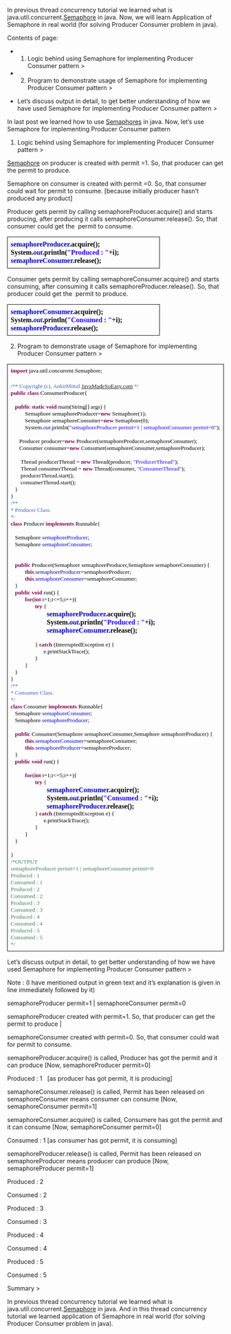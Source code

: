 In previous thread concurrency tutorial we learned what is java.util.concurrent.[Semaphore](http://www.javamadesoeasy.com/2015/03/semaphore-in-java.html) in java. Now, we will learn Application of Semaphore in real world (for solving Producer Consumer problem in java).

Contents of page:

-   1) Logic behind using Semaphore for implementing Producer Consumer pattern >
    
-   2) Program to demonstrate usage of Semaphore for implementing Producer Consumer pattern >
    
-   Let’s discuss output in detail, to get better understanding of how we have used Semaphore for implementing Producer Consumer pattern >
    

  

In last post we learned how to use [Semaphores](http://www.javamadesoeasy.com/2015/03/semaphore-in-java.html) in java. Now, let’s use Semaphore for implementing Producer Consumer pattern

  

1) Logic behind using Semaphore for implementing Producer Consumer pattern >

[Semaphore](http://www.javamadesoeasy.com/2015/03/semaphore-in-java.html) on producer is created with permit =1. So, that producer can get the permit to produce.

Semaphore on consumer is created with permit =0. So, that consumer could wait for permit to consume. \[because initially producer hasn’t produced any product\]

Producer gets permit by calling semaphoreProducer.acquire() and starts producing, after producing it calls semaphoreConsumer.release(). So, that consumer could get the  permit to consume.

<table style="border-collapse: collapse; border: none;"><colgroup><col width="354"></colgroup><tbody><tr style="height: 0px;"><td style="border-bottom: solid #000000 1px; border-left: solid #000000 1px; border-right: solid #000000 1px; border-top: solid #000000 1px; padding: 7px 7px 7px 7px; vertical-align: top;"><div dir="ltr" style="line-height: 1.2; margin-bottom: 0pt; margin-top: 0pt;"><span style="background-color: transparent; color: #0000c0; font-family: Consolas; font-size: 16px; font-style: normal; font-variant: normal; font-weight: 700; text-decoration: none; vertical-align: baseline; white-space: pre-wrap;">semaphoreProducer</span><span style="background-color: transparent; color: black; font-family: Consolas; font-size: 16px; font-style: normal; font-variant: normal; font-weight: 700; text-decoration: none; vertical-align: baseline; white-space: pre-wrap;">.acquire();</span></div><div dir="ltr" style="line-height: 1.2; margin-bottom: 0pt; margin-top: 0pt;"><span style="background-color: transparent; color: black; font-family: Consolas; font-size: 16px; font-style: normal; font-variant: normal; font-weight: 700; text-decoration: none; vertical-align: baseline; white-space: pre-wrap;">System.</span><span style="background-color: transparent; color: #0000c0; font-family: Consolas; font-size: 16px; font-style: italic; font-variant: normal; font-weight: 700; text-decoration: none; vertical-align: baseline; white-space: pre-wrap;">out</span><span style="background-color: transparent; color: black; font-family: Consolas; font-size: 16px; font-style: normal; font-variant: normal; font-weight: 700; text-decoration: none; vertical-align: baseline; white-space: pre-wrap;">.println(</span><span style="background-color: transparent; color: #2a00ff; font-family: Consolas; font-size: 16px; font-style: normal; font-variant: normal; font-weight: 700; text-decoration: none; vertical-align: baseline; white-space: pre-wrap;">"Produced : "</span><span style="background-color: transparent; color: black; font-family: Consolas; font-size: 16px; font-style: normal; font-variant: normal; font-weight: 700; text-decoration: none; vertical-align: baseline; white-space: pre-wrap;">+i);</span></div><div dir="ltr" style="line-height: 1.2; margin-bottom: 0pt; margin-top: 0pt;"><span style="background-color: transparent; color: #0000c0; font-family: Consolas; font-size: 16px; font-style: normal; font-variant: normal; font-weight: 700; text-decoration: none; vertical-align: baseline; white-space: pre-wrap;">semaphoreConsumer</span><span style="background-color: transparent; color: black; font-family: Consolas; font-size: 16px; font-style: normal; font-variant: normal; font-weight: 700; text-decoration: none; vertical-align: baseline; white-space: pre-wrap;">.release();</span></div></td></tr></tbody></table>

Consumer gets permit by calling semaphoreConsumer.acquire() and starts consuming, after consuming it calls semaphoreProducer.release(). So, that producer could get the  permit to produce.

<table style="border-collapse: collapse; border: none;"><colgroup><col width="354"></colgroup><tbody><tr style="height: 0px;"><td style="border-bottom: solid #000000 1px; border-left: solid #000000 1px; border-right: solid #000000 1px; border-top: solid #000000 1px; padding: 7px 7px 7px 7px; vertical-align: top;"><div dir="ltr" style="line-height: 1.2; margin-bottom: 0pt; margin-top: 0pt;"><span style="background-color: transparent; color: #0000c0; font-family: Consolas; font-size: 16px; font-style: normal; font-variant: normal; font-weight: 700; text-decoration: none; vertical-align: baseline; white-space: pre-wrap;">semaphoreConsumer</span><span style="background-color: transparent; color: black; font-family: Consolas; font-size: 16px; font-style: normal; font-variant: normal; font-weight: 700; text-decoration: none; vertical-align: baseline; white-space: pre-wrap;">.acquire();</span></div><div dir="ltr" style="line-height: 1.2; margin-bottom: 0pt; margin-top: 0pt;"><span style="background-color: transparent; color: black; font-family: Consolas; font-size: 16px; font-style: normal; font-variant: normal; font-weight: 700; text-decoration: none; vertical-align: baseline; white-space: pre-wrap;">System.</span><span style="background-color: transparent; color: #0000c0; font-family: Consolas; font-size: 16px; font-style: italic; font-variant: normal; font-weight: 700; text-decoration: none; vertical-align: baseline; white-space: pre-wrap;">out</span><span style="background-color: transparent; color: black; font-family: Consolas; font-size: 16px; font-style: normal; font-variant: normal; font-weight: 700; text-decoration: none; vertical-align: baseline; white-space: pre-wrap;">.println(</span><span style="background-color: transparent; color: #2a00ff; font-family: Consolas; font-size: 16px; font-style: normal; font-variant: normal; font-weight: 700; text-decoration: none; vertical-align: baseline; white-space: pre-wrap;">"Consumed : "</span><span style="background-color: transparent; color: black; font-family: Consolas; font-size: 16px; font-style: normal; font-variant: normal; font-weight: 700; text-decoration: none; vertical-align: baseline; white-space: pre-wrap;">+i);</span></div><div dir="ltr" style="line-height: 1.2; margin-bottom: 0pt; margin-top: 0pt;"><span style="background-color: transparent; color: #0000c0; font-family: Consolas; font-size: 16px; font-style: normal; font-variant: normal; font-weight: 700; text-decoration: none; vertical-align: baseline; white-space: pre-wrap;">semaphoreProducer</span><span style="background-color: transparent; color: black; font-family: Consolas; font-size: 16px; font-style: normal; font-variant: normal; font-weight: 700; text-decoration: none; vertical-align: baseline; white-space: pre-wrap;">.release();</span></div></td></tr></tbody></table>

  

2) Program to demonstrate usage of Semaphore for implementing Producer Consumer pattern >

<table style="border-collapse: collapse; border: none;"><colgroup><col width="708"></colgroup><tbody><tr style="height: 0px;"><td style="border-bottom: solid #000000 1px; border-left: solid #000000 1px; border-right: solid #000000 1px; border-top: solid #000000 1px; padding: 7px 7px 7px 7px; vertical-align: top;"><div dir="ltr" style="line-height: 1.2; margin-bottom: 0pt; margin-top: 0pt;"><span style="background-color: transparent; color: #7f0055; font-family: Consolas; font-size: 13.333333333333332px; font-style: normal; font-variant: normal; font-weight: 700; text-decoration: none; vertical-align: baseline; white-space: pre-wrap;">import</span><span style="background-color: transparent; color: black; font-family: Consolas; font-size: 13.333333333333332px; font-style: normal; font-variant: normal; font-weight: 400; text-decoration: none; vertical-align: baseline; white-space: pre-wrap;"> java.util.concurrent.Semaphore;</span></div><br><div dir="ltr" style="line-height: 1.2; margin-bottom: 0pt; margin-top: 0pt;"><span style="background-color: transparent; color: #3f5fbf; font-family: Consolas; font-size: 13.333333333333332px; font-style: normal; font-variant: normal; font-weight: 400; text-decoration: none; vertical-align: baseline; white-space: pre-wrap;">/** Copyright (c), AnkitMittal <a class="vglnk" href="http://JavaMadeSoEasy.com" rel="nofollow"><span>JavaMadeSoEasy</span><span>.</span><span>com</span></a> */</span><span style="background-color: transparent; color: black; font-family: Consolas; font-size: 13.333333333333332px; font-style: normal; font-variant: normal; font-weight: 400; text-decoration: none; vertical-align: baseline; white-space: pre-wrap;"></span></div><div dir="ltr" style="line-height: 1.2; margin-bottom: 0pt; margin-top: 0pt;"><span style="background-color: transparent; color: #7f0055; font-family: Consolas; font-size: 13.333333333333332px; font-style: normal; font-variant: normal; font-weight: 700; text-decoration: none; vertical-align: baseline; white-space: pre-wrap;">public</span><span style="background-color: transparent; color: black; font-family: Consolas; font-size: 13.333333333333332px; font-style: normal; font-variant: normal; font-weight: 400; text-decoration: none; vertical-align: baseline; white-space: pre-wrap;"> </span><span style="background-color: transparent; color: #7f0055; font-family: Consolas; font-size: 13.333333333333332px; font-style: normal; font-variant: normal; font-weight: 700; text-decoration: none; vertical-align: baseline; white-space: pre-wrap;">class</span><span style="background-color: transparent; color: black; font-family: Consolas; font-size: 13.333333333333332px; font-style: normal; font-variant: normal; font-weight: 400; text-decoration: none; vertical-align: baseline; white-space: pre-wrap;"> ConsumerProducer{</span></div><div dir="ltr" style="line-height: 1.2; margin-bottom: 0pt; margin-top: 0pt;"><span style="background-color: transparent; color: black; font-family: Consolas; font-size: 13.333333333333332px; font-style: normal; font-variant: normal; font-weight: 400; text-decoration: none; vertical-align: baseline; white-space: pre-wrap;">&nbsp;&nbsp;</span><span style="background-color: transparent; color: black; font-family: Consolas; font-size: 13.333333333333332px; font-style: normal; font-variant: normal; font-weight: 400; text-decoration: none; vertical-align: baseline; white-space: pre-wrap;"><span class="Apple-tab-span" style="white-space: pre;"></span></span></div><div dir="ltr" style="line-height: 1.2; margin-bottom: 0pt; margin-top: 0pt;"><span style="background-color: transparent; color: black; font-family: Consolas; font-size: 13.333333333333332px; font-style: normal; font-variant: normal; font-weight: 400; text-decoration: none; vertical-align: baseline; white-space: pre-wrap;">&nbsp;&nbsp;</span><span style="background-color: transparent; color: black; font-family: Consolas; font-size: 13.333333333333332px; font-style: normal; font-variant: normal; font-weight: 400; text-decoration: none; vertical-align: baseline; white-space: pre-wrap;"><span class="Apple-tab-span" style="white-space: pre;"> </span></span><span style="background-color: transparent; color: #7f0055; font-family: Consolas; font-size: 13.333333333333332px; font-style: normal; font-variant: normal; font-weight: 700; text-decoration: none; vertical-align: baseline; white-space: pre-wrap;">public</span><span style="background-color: transparent; color: black; font-family: Consolas; font-size: 13.333333333333332px; font-style: normal; font-variant: normal; font-weight: 400; text-decoration: none; vertical-align: baseline; white-space: pre-wrap;"> </span><span style="background-color: transparent; color: #7f0055; font-family: Consolas; font-size: 13.333333333333332px; font-style: normal; font-variant: normal; font-weight: 700; text-decoration: none; vertical-align: baseline; white-space: pre-wrap;">static</span><span style="background-color: transparent; color: black; font-family: Consolas; font-size: 13.333333333333332px; font-style: normal; font-variant: normal; font-weight: 400; text-decoration: none; vertical-align: baseline; white-space: pre-wrap;"> </span><span style="background-color: transparent; color: #7f0055; font-family: Consolas; font-size: 13.333333333333332px; font-style: normal; font-variant: normal; font-weight: 700; text-decoration: none; vertical-align: baseline; white-space: pre-wrap;">void</span><span style="background-color: transparent; color: black; font-family: Consolas; font-size: 13.333333333333332px; font-style: normal; font-variant: normal; font-weight: 400; text-decoration: none; vertical-align: baseline; white-space: pre-wrap;"> main(String[] args) {</span></div><div dir="ltr" style="line-height: 1.2; margin-bottom: 0pt; margin-top: 0pt;"><span style="background-color: transparent; color: black; font-family: Consolas; font-size: 13.333333333333332px; font-style: normal; font-variant: normal; font-weight: 400; text-decoration: none; vertical-align: baseline; white-space: pre-wrap;"></span></div><div dir="ltr" style="line-height: 1.2; margin-bottom: 0pt; margin-top: 0pt;"><span style="background-color: transparent; color: black; font-family: Consolas; font-size: 13.333333333333332px; font-style: normal; font-variant: normal; font-weight: 400; text-decoration: none; vertical-align: baseline; white-space: pre-wrap;">&nbsp;&nbsp;&nbsp;&nbsp;&nbsp;&nbsp;&nbsp;&nbsp;&nbsp;</span><span style="background-color: transparent; color: black; font-family: Consolas; font-size: 13.333333333333332px; font-style: normal; font-variant: normal; font-weight: 400; text-decoration: none; vertical-align: baseline; white-space: pre-wrap;"><span class="Apple-tab-span" style="white-space: pre;"> </span></span><span style="background-color: transparent; color: black; font-family: Consolas; font-size: 13.333333333333332px; font-style: normal; font-variant: normal; font-weight: 400; text-decoration: none; vertical-align: baseline; white-space: pre-wrap;">Semaphore semaphoreProducer=</span><span style="background-color: transparent; color: #7f0055; font-family: Consolas; font-size: 13.333333333333332px; font-style: normal; font-variant: normal; font-weight: 700; text-decoration: none; vertical-align: baseline; white-space: pre-wrap;">new</span><span style="background-color: transparent; color: black; font-family: Consolas; font-size: 13.333333333333332px; font-style: normal; font-variant: normal; font-weight: 400; text-decoration: none; vertical-align: baseline; white-space: pre-wrap;"> Semaphore(1);</span></div><div dir="ltr" style="line-height: 1.2; margin-bottom: 0pt; margin-top: 0pt;"><span style="background-color: transparent; color: black; font-family: Consolas; font-size: 13.333333333333332px; font-style: normal; font-variant: normal; font-weight: 400; text-decoration: none; vertical-align: baseline; white-space: pre-wrap;">&nbsp;&nbsp;&nbsp;&nbsp;&nbsp;&nbsp;&nbsp;&nbsp;&nbsp;</span><span style="background-color: transparent; color: black; font-family: Consolas; font-size: 13.333333333333332px; font-style: normal; font-variant: normal; font-weight: 400; text-decoration: none; vertical-align: baseline; white-space: pre-wrap;"><span class="Apple-tab-span" style="white-space: pre;"> </span></span><span style="background-color: transparent; color: black; font-family: Consolas; font-size: 13.333333333333332px; font-style: normal; font-variant: normal; font-weight: 400; text-decoration: none; vertical-align: baseline; white-space: pre-wrap;">Semaphore semaphoreConsumer=</span><span style="background-color: transparent; color: #7f0055; font-family: Consolas; font-size: 13.333333333333332px; font-style: normal; font-variant: normal; font-weight: 700; text-decoration: none; vertical-align: baseline; white-space: pre-wrap;">new</span><span style="background-color: transparent; color: black; font-family: Consolas; font-size: 13.333333333333332px; font-style: normal; font-variant: normal; font-weight: 400; text-decoration: none; vertical-align: baseline; white-space: pre-wrap;"> Semaphore(0);</span></div><div dir="ltr" style="line-height: 1.2; margin-bottom: 0pt; margin-top: 0pt;"><span style="background-color: transparent; color: black; font-family: Consolas; font-size: 13.333333333333332px; font-style: normal; font-variant: normal; font-weight: 400; text-decoration: none; vertical-align: baseline; white-space: pre-wrap;">&nbsp;&nbsp;&nbsp;&nbsp;&nbsp;&nbsp;&nbsp;&nbsp;&nbsp;</span><span style="background-color: transparent; color: black; font-family: Consolas; font-size: 13.333333333333332px; font-style: normal; font-variant: normal; font-weight: 400; text-decoration: none; vertical-align: baseline; white-space: pre-wrap;"><span class="Apple-tab-span" style="white-space: pre;"> </span></span><span style="background-color: transparent; color: black; font-family: Consolas; font-size: 13.333333333333332px; font-style: normal; font-variant: normal; font-weight: 400; text-decoration: none; vertical-align: baseline; white-space: pre-wrap;">System.</span><span style="background-color: transparent; color: #0000c0; font-family: Consolas; font-size: 13.333333333333332px; font-style: italic; font-variant: normal; font-weight: 400; text-decoration: none; vertical-align: baseline; white-space: pre-wrap;">out</span><span style="background-color: transparent; color: black; font-family: Consolas; font-size: 13.333333333333332px; font-style: normal; font-variant: normal; font-weight: 400; text-decoration: none; vertical-align: baseline; white-space: pre-wrap;">.println(</span><span style="background-color: transparent; color: #2a00ff; font-family: Consolas; font-size: 13.333333333333332px; font-style: normal; font-variant: normal; font-weight: 400; text-decoration: none; vertical-align: baseline; white-space: pre-wrap;">"semaphoreProducer permit=1 | semaphoreConsumer permit=0"</span><span style="background-color: transparent; color: black; font-family: Consolas; font-size: 13.333333333333332px; font-style: normal; font-variant: normal; font-weight: 400; text-decoration: none; vertical-align: baseline; white-space: pre-wrap;">);</span></div><div dir="ltr" style="line-height: 1.2; margin-bottom: 0pt; margin-top: 0pt;"><span style="background-color: transparent; color: black; font-family: Consolas; font-size: 13.333333333333332px; font-style: normal; font-variant: normal; font-weight: 400; text-decoration: none; vertical-align: baseline; white-space: pre-wrap;">&nbsp;&nbsp;&nbsp;&nbsp;&nbsp;&nbsp;&nbsp;&nbsp;&nbsp;</span><span style="background-color: transparent; color: black; font-family: Consolas; font-size: 13.333333333333332px; font-style: normal; font-variant: normal; font-weight: 400; text-decoration: none; vertical-align: baseline; white-space: pre-wrap;"><span class="Apple-tab-span" style="white-space: pre;"></span></span></div><div dir="ltr" style="line-height: 1.2; margin-bottom: 0pt; margin-top: 0pt;"><span style="background-color: transparent; color: black; font-family: Consolas; font-size: 13.333333333333332px; font-style: normal; font-variant: normal; font-weight: 400; text-decoration: none; vertical-align: baseline; white-space: pre-wrap;">&nbsp;&nbsp;&nbsp;&nbsp;&nbsp;&nbsp;Producer producer=</span><span style="background-color: transparent; color: #7f0055; font-family: Consolas; font-size: 13.333333333333332px; font-style: normal; font-variant: normal; font-weight: 700; text-decoration: none; vertical-align: baseline; white-space: pre-wrap;">new</span><span style="background-color: transparent; color: black; font-family: Consolas; font-size: 13.333333333333332px; font-style: normal; font-variant: normal; font-weight: 400; text-decoration: none; vertical-align: baseline; white-space: pre-wrap;"> Producer(semaphoreProducer,semaphoreConsumer);</span></div><div dir="ltr" style="line-height: 1.2; margin-bottom: 0pt; margin-top: 0pt;"><span style="background-color: transparent; color: black; font-family: Consolas; font-size: 13.333333333333332px; font-style: normal; font-variant: normal; font-weight: 400; text-decoration: none; vertical-align: baseline; white-space: pre-wrap;">&nbsp;&nbsp;&nbsp;&nbsp;&nbsp;&nbsp;Consumer consumer=</span><span style="background-color: transparent; color: #7f0055; font-family: Consolas; font-size: 13.333333333333332px; font-style: normal; font-variant: normal; font-weight: 700; text-decoration: none; vertical-align: baseline; white-space: pre-wrap;">new</span><span style="background-color: transparent; color: black; font-family: Consolas; font-size: 13.333333333333332px; font-style: normal; font-variant: normal; font-weight: 400; text-decoration: none; vertical-align: baseline; white-space: pre-wrap;"> Consumer(semaphoreConsumer,semaphoreProducer);</span></div><div dir="ltr" style="line-height: 1.2; margin-bottom: 0pt; margin-top: 0pt;"><span style="background-color: transparent; color: black; font-family: Consolas; font-size: 13.333333333333332px; font-style: normal; font-variant: normal; font-weight: 400; text-decoration: none; vertical-align: baseline; white-space: pre-wrap;">&nbsp;&nbsp;&nbsp;&nbsp;&nbsp;</span></div><div dir="ltr" style="line-height: 1.2; margin-bottom: 0pt; margin-top: 0pt;"><span style="background-color: transparent; color: black; font-family: Consolas; font-size: 13.333333333333332px; font-style: normal; font-variant: normal; font-weight: 400; text-decoration: none; vertical-align: baseline; white-space: pre-wrap;">&nbsp;&nbsp;&nbsp;&nbsp;&nbsp;&nbsp;&nbsp;Thread producerThread = </span><span style="background-color: transparent; color: #7f0055; font-family: Consolas; font-size: 13.333333333333332px; font-style: normal; font-variant: normal; font-weight: 700; text-decoration: none; vertical-align: baseline; white-space: pre-wrap;">new</span><span style="background-color: transparent; color: black; font-family: Consolas; font-size: 13.333333333333332px; font-style: normal; font-variant: normal; font-weight: 400; text-decoration: none; vertical-align: baseline; white-space: pre-wrap;"> Thread(producer, </span><span style="background-color: transparent; color: #2a00ff; font-family: Consolas; font-size: 13.333333333333332px; font-style: normal; font-variant: normal; font-weight: 400; text-decoration: none; vertical-align: baseline; white-space: pre-wrap;">"ProducerThread"</span><span style="background-color: transparent; color: black; font-family: Consolas; font-size: 13.333333333333332px; font-style: normal; font-variant: normal; font-weight: 400; text-decoration: none; vertical-align: baseline; white-space: pre-wrap;">);</span></div><div dir="ltr" style="line-height: 1.2; margin-bottom: 0pt; margin-top: 0pt;"><span style="background-color: transparent; color: black; font-family: Consolas; font-size: 13.333333333333332px; font-style: normal; font-variant: normal; font-weight: 400; text-decoration: none; vertical-align: baseline; white-space: pre-wrap;">&nbsp;&nbsp;&nbsp;&nbsp;&nbsp;&nbsp;&nbsp;Thread consumerThread = </span><span style="background-color: transparent; color: #7f0055; font-family: Consolas; font-size: 13.333333333333332px; font-style: normal; font-variant: normal; font-weight: 700; text-decoration: none; vertical-align: baseline; white-space: pre-wrap;">new</span><span style="background-color: transparent; color: black; font-family: Consolas; font-size: 13.333333333333332px; font-style: normal; font-variant: normal; font-weight: 400; text-decoration: none; vertical-align: baseline; white-space: pre-wrap;"> Thread(consumer, </span><span style="background-color: transparent; color: #2a00ff; font-family: Consolas; font-size: 13.333333333333332px; font-style: normal; font-variant: normal; font-weight: 400; text-decoration: none; vertical-align: baseline; white-space: pre-wrap;">"ConsumerThread"</span><span style="background-color: transparent; color: black; font-family: Consolas; font-size: 13.333333333333332px; font-style: normal; font-variant: normal; font-weight: 400; text-decoration: none; vertical-align: baseline; white-space: pre-wrap;">);</span></div><div dir="ltr" style="line-height: 1.2; margin-bottom: 0pt; margin-top: 0pt;"><span style="background-color: transparent; color: black; font-family: Consolas; font-size: 13.333333333333332px; font-style: normal; font-variant: normal; font-weight: 400; text-decoration: none; vertical-align: baseline; white-space: pre-wrap;"></span></div><div dir="ltr" style="line-height: 1.2; margin-bottom: 0pt; margin-top: 0pt;"><span style="background-color: transparent; color: black; font-family: Consolas; font-size: 13.333333333333332px; font-style: normal; font-variant: normal; font-weight: 400; text-decoration: none; vertical-align: baseline; white-space: pre-wrap;">&nbsp;&nbsp;&nbsp;&nbsp;&nbsp;&nbsp;&nbsp;producerThread.start();</span></div><div dir="ltr" style="line-height: 1.2; margin-bottom: 0pt; margin-top: 0pt;"><span style="background-color: transparent; color: black; font-family: Consolas; font-size: 13.333333333333332px; font-style: normal; font-variant: normal; font-weight: 400; text-decoration: none; vertical-align: baseline; white-space: pre-wrap;">&nbsp;&nbsp;&nbsp;&nbsp;&nbsp;&nbsp;&nbsp;consumerThread.start();</span></div><div dir="ltr" style="line-height: 1.2; margin-bottom: 0pt; margin-top: 0pt;"><span style="background-color: transparent; color: black; font-family: Consolas; font-size: 13.333333333333332px; font-style: normal; font-variant: normal; font-weight: 400; text-decoration: none; vertical-align: baseline; white-space: pre-wrap;"></span></div><div dir="ltr" style="line-height: 1.2; margin-bottom: 0pt; margin-top: 0pt;"><span style="background-color: transparent; color: black; font-family: Consolas; font-size: 13.333333333333332px; font-style: normal; font-variant: normal; font-weight: 400; text-decoration: none; vertical-align: baseline; white-space: pre-wrap;">&nbsp;&nbsp;</span><span style="background-color: transparent; color: black; font-family: Consolas; font-size: 13.333333333333332px; font-style: normal; font-variant: normal; font-weight: 400; text-decoration: none; vertical-align: baseline; white-space: pre-wrap;"><span class="Apple-tab-span" style="white-space: pre;"> </span></span><span style="background-color: transparent; color: black; font-family: Consolas; font-size: 13.333333333333332px; font-style: normal; font-variant: normal; font-weight: 400; text-decoration: none; vertical-align: baseline; white-space: pre-wrap;">}</span></div><div dir="ltr" style="line-height: 1.2; margin-bottom: 0pt; margin-top: 0pt;"><span style="background-color: transparent; color: black; font-family: Consolas; font-size: 13.333333333333332px; font-style: normal; font-variant: normal; font-weight: 400; text-decoration: none; vertical-align: baseline; white-space: pre-wrap;">}</span></div><div dir="ltr" style="line-height: 1.2; margin-bottom: 0pt; margin-top: 0pt;"><span style="background-color: transparent; color: black; font-family: Consolas; font-size: 13.333333333333332px; font-style: normal; font-variant: normal; font-weight: 400; text-decoration: none; vertical-align: baseline; white-space: pre-wrap;"></span></div><div dir="ltr" style="line-height: 1.2; margin-bottom: 0pt; margin-top: 0pt;"><span style="background-color: transparent; color: black; font-family: Consolas; font-size: 13.333333333333332px; font-style: normal; font-variant: normal; font-weight: 400; text-decoration: none; vertical-align: baseline; white-space: pre-wrap;"></span></div><div dir="ltr" style="line-height: 1.2; margin-bottom: 0pt; margin-top: 0pt;"><span style="background-color: transparent; color: black; font-family: Consolas; font-size: 13.333333333333332px; font-style: normal; font-variant: normal; font-weight: 400; text-decoration: none; vertical-align: baseline; white-space: pre-wrap;"></span></div><div dir="ltr" style="line-height: 1.2; margin-bottom: 0pt; margin-top: 0pt;"><span style="background-color: transparent; color: black; font-family: Consolas; font-size: 13.333333333333332px; font-style: normal; font-variant: normal; font-weight: 400; text-decoration: none; vertical-align: baseline; white-space: pre-wrap;"></span></div><div dir="ltr" style="line-height: 1.2; margin-bottom: 0pt; margin-top: 0pt;"><span style="background-color: transparent; color: #3f5fbf; font-family: Consolas; font-size: 13.333333333333332px; font-style: normal; font-variant: normal; font-weight: 400; text-decoration: none; vertical-align: baseline; white-space: pre-wrap;">/**</span></div><div dir="ltr" style="line-height: 1.2; margin-bottom: 0pt; margin-top: 0pt;"><span style="background-color: transparent; color: #3f5fbf; font-family: Consolas; font-size: 13.333333333333332px; font-style: normal; font-variant: normal; font-weight: 400; text-decoration: none; vertical-align: baseline; white-space: pre-wrap;">* Producer Class.</span></div><div dir="ltr" style="line-height: 1.2; margin-bottom: 0pt; margin-top: 0pt;"><span style="background-color: transparent; color: #3f5fbf; font-family: Consolas; font-size: 13.333333333333332px; font-style: normal; font-variant: normal; font-weight: 400; text-decoration: none; vertical-align: baseline; white-space: pre-wrap;">*/</span></div><div dir="ltr" style="line-height: 1.2; margin-bottom: 0pt; margin-top: 0pt;"><span style="background-color: transparent; color: #7f0055; font-family: Consolas; font-size: 13.333333333333332px; font-style: normal; font-variant: normal; font-weight: 700; text-decoration: none; vertical-align: baseline; white-space: pre-wrap;">class</span><span style="background-color: transparent; color: black; font-family: Consolas; font-size: 13.333333333333332px; font-style: normal; font-variant: normal; font-weight: 400; text-decoration: none; vertical-align: baseline; white-space: pre-wrap;"> Producer </span><span style="background-color: transparent; color: #7f0055; font-family: Consolas; font-size: 13.333333333333332px; font-style: normal; font-variant: normal; font-weight: 700; text-decoration: none; vertical-align: baseline; white-space: pre-wrap;">implements</span><span style="background-color: transparent; color: black; font-family: Consolas; font-size: 13.333333333333332px; font-style: normal; font-variant: normal; font-weight: 400; text-decoration: none; vertical-align: baseline; white-space: pre-wrap;"> Runnable{</span></div><div dir="ltr" style="line-height: 1.2; margin-bottom: 0pt; margin-top: 0pt;"><span style="background-color: transparent; color: black; font-family: Consolas; font-size: 13.333333333333332px; font-style: normal; font-variant: normal; font-weight: 400; text-decoration: none; vertical-align: baseline; white-space: pre-wrap;">&nbsp;&nbsp;</span><span style="background-color: transparent; color: black; font-family: Consolas; font-size: 13.333333333333332px; font-style: normal; font-variant: normal; font-weight: 400; text-decoration: none; vertical-align: baseline; white-space: pre-wrap;"><span class="Apple-tab-span" style="white-space: pre;"></span></span></div><div dir="ltr" style="line-height: 1.2; margin-bottom: 0pt; margin-top: 0pt;"><span style="background-color: transparent; color: black; font-family: Consolas; font-size: 13.333333333333332px; font-style: normal; font-variant: normal; font-weight: 400; text-decoration: none; vertical-align: baseline; white-space: pre-wrap;">&nbsp;&nbsp;</span><span style="background-color: transparent; color: black; font-family: Consolas; font-size: 13.333333333333332px; font-style: normal; font-variant: normal; font-weight: 400; text-decoration: none; vertical-align: baseline; white-space: pre-wrap;"><span class="Apple-tab-span" style="white-space: pre;"> </span></span><span style="background-color: transparent; color: black; font-family: Consolas; font-size: 13.333333333333332px; font-style: normal; font-variant: normal; font-weight: 400; text-decoration: none; vertical-align: baseline; white-space: pre-wrap;">Semaphore </span><span style="background-color: transparent; color: #0000c0; font-family: Consolas; font-size: 13.333333333333332px; font-style: normal; font-variant: normal; font-weight: 400; text-decoration: none; vertical-align: baseline; white-space: pre-wrap;">semaphoreProducer</span><span style="background-color: transparent; color: black; font-family: Consolas; font-size: 13.333333333333332px; font-style: normal; font-variant: normal; font-weight: 400; text-decoration: none; vertical-align: baseline; white-space: pre-wrap;">;</span></div><div dir="ltr" style="line-height: 1.2; margin-bottom: 0pt; margin-top: 0pt;"><span style="background-color: transparent; color: black; font-family: Consolas; font-size: 13.333333333333332px; font-style: normal; font-variant: normal; font-weight: 400; text-decoration: none; vertical-align: baseline; white-space: pre-wrap;">&nbsp;&nbsp;</span><span style="background-color: transparent; color: black; font-family: Consolas; font-size: 13.333333333333332px; font-style: normal; font-variant: normal; font-weight: 400; text-decoration: none; vertical-align: baseline; white-space: pre-wrap;"><span class="Apple-tab-span" style="white-space: pre;"> </span></span><span style="background-color: transparent; color: black; font-family: Consolas; font-size: 13.333333333333332px; font-style: normal; font-variant: normal; font-weight: 400; text-decoration: none; vertical-align: baseline; white-space: pre-wrap;">Semaphore </span><span style="background-color: transparent; color: #0000c0; font-family: Consolas; font-size: 13.333333333333332px; font-style: normal; font-variant: normal; font-weight: 400; text-decoration: none; vertical-align: baseline; white-space: pre-wrap;">semaphoreConsumer</span><span style="background-color: transparent; color: black; font-family: Consolas; font-size: 13.333333333333332px; font-style: normal; font-variant: normal; font-weight: 400; text-decoration: none; vertical-align: baseline; white-space: pre-wrap;">;</span></div><div dir="ltr" style="line-height: 1.2; margin-bottom: 0pt; margin-top: 0pt;"><span style="background-color: transparent; color: black; font-family: Consolas; font-size: 13.333333333333332px; font-style: normal; font-variant: normal; font-weight: 400; text-decoration: none; vertical-align: baseline; white-space: pre-wrap;">&nbsp;&nbsp;</span><span style="background-color: transparent; color: black; font-family: Consolas; font-size: 13.333333333333332px; font-style: normal; font-variant: normal; font-weight: 400; text-decoration: none; vertical-align: baseline; white-space: pre-wrap;"><span class="Apple-tab-span" style="white-space: pre;"></span></span></div><div dir="ltr" style="line-height: 1.2; margin-bottom: 0pt; margin-top: 0pt;"><span style="background-color: transparent; color: black; font-family: Consolas; font-size: 13.333333333333332px; font-style: normal; font-variant: normal; font-weight: 400; text-decoration: none; vertical-align: baseline; white-space: pre-wrap;">&nbsp;&nbsp;</span><span style="background-color: transparent; color: black; font-family: Consolas; font-size: 13.333333333333332px; font-style: normal; font-variant: normal; font-weight: 400; text-decoration: none; vertical-align: baseline; white-space: pre-wrap;"><span class="Apple-tab-span" style="white-space: pre;"></span></span></div><div dir="ltr" style="line-height: 1.2; margin-bottom: 0pt; margin-top: 0pt;"><span style="background-color: transparent; color: black; font-family: Consolas; font-size: 13.333333333333332px; font-style: normal; font-variant: normal; font-weight: 400; text-decoration: none; vertical-align: baseline; white-space: pre-wrap;">&nbsp;&nbsp;</span><span style="background-color: transparent; color: black; font-family: Consolas; font-size: 13.333333333333332px; font-style: normal; font-variant: normal; font-weight: 400; text-decoration: none; vertical-align: baseline; white-space: pre-wrap;"><span class="Apple-tab-span" style="white-space: pre;"> </span></span><span style="background-color: transparent; color: #7f0055; font-family: Consolas; font-size: 13.333333333333332px; font-style: normal; font-variant: normal; font-weight: 700; text-decoration: none; vertical-align: baseline; white-space: pre-wrap;">public</span><span style="background-color: transparent; color: black; font-family: Consolas; font-size: 13.333333333333332px; font-style: normal; font-variant: normal; font-weight: 400; text-decoration: none; vertical-align: baseline; white-space: pre-wrap;"> Producer(Semaphore semaphoreProducer,Semaphore semaphoreConsumer) {</span></div><div dir="ltr" style="line-height: 1.2; margin-bottom: 0pt; margin-top: 0pt;"><span style="background-color: transparent; color: black; font-family: Consolas; font-size: 13.333333333333332px; font-style: normal; font-variant: normal; font-weight: 400; text-decoration: none; vertical-align: baseline; white-space: pre-wrap;">&nbsp;&nbsp;&nbsp;&nbsp;&nbsp;&nbsp;&nbsp;&nbsp;&nbsp;</span><span style="background-color: transparent; color: black; font-family: Consolas; font-size: 13.333333333333332px; font-style: normal; font-variant: normal; font-weight: 400; text-decoration: none; vertical-align: baseline; white-space: pre-wrap;"><span class="Apple-tab-span" style="white-space: pre;"> </span></span><span style="background-color: transparent; color: #7f0055; font-family: Consolas; font-size: 13.333333333333332px; font-style: normal; font-variant: normal; font-weight: 700; text-decoration: none; vertical-align: baseline; white-space: pre-wrap;">this</span><span style="background-color: transparent; color: black; font-family: Consolas; font-size: 13.333333333333332px; font-style: normal; font-variant: normal; font-weight: 400; text-decoration: none; vertical-align: baseline; white-space: pre-wrap;">.</span><span style="background-color: transparent; color: #0000c0; font-family: Consolas; font-size: 13.333333333333332px; font-style: normal; font-variant: normal; font-weight: 400; text-decoration: none; vertical-align: baseline; white-space: pre-wrap;">semaphoreProducer</span><span style="background-color: transparent; color: black; font-family: Consolas; font-size: 13.333333333333332px; font-style: normal; font-variant: normal; font-weight: 400; text-decoration: none; vertical-align: baseline; white-space: pre-wrap;">=semaphoreProducer;</span></div><div dir="ltr" style="line-height: 1.2; margin-bottom: 0pt; margin-top: 0pt;"><span style="background-color: transparent; color: black; font-family: Consolas; font-size: 13.333333333333332px; font-style: normal; font-variant: normal; font-weight: 400; text-decoration: none; vertical-align: baseline; white-space: pre-wrap;">&nbsp;&nbsp;&nbsp;&nbsp;&nbsp;&nbsp;&nbsp;&nbsp;&nbsp;</span><span style="background-color: transparent; color: black; font-family: Consolas; font-size: 13.333333333333332px; font-style: normal; font-variant: normal; font-weight: 400; text-decoration: none; vertical-align: baseline; white-space: pre-wrap;"><span class="Apple-tab-span" style="white-space: pre;"> </span></span><span style="background-color: transparent; color: #7f0055; font-family: Consolas; font-size: 13.333333333333332px; font-style: normal; font-variant: normal; font-weight: 700; text-decoration: none; vertical-align: baseline; white-space: pre-wrap;">this</span><span style="background-color: transparent; color: black; font-family: Consolas; font-size: 13.333333333333332px; font-style: normal; font-variant: normal; font-weight: 400; text-decoration: none; vertical-align: baseline; white-space: pre-wrap;">.</span><span style="background-color: transparent; color: #0000c0; font-family: Consolas; font-size: 13.333333333333332px; font-style: normal; font-variant: normal; font-weight: 400; text-decoration: none; vertical-align: baseline; white-space: pre-wrap;">semaphoreConsumer</span><span style="background-color: transparent; color: black; font-family: Consolas; font-size: 13.333333333333332px; font-style: normal; font-variant: normal; font-weight: 400; text-decoration: none; vertical-align: baseline; white-space: pre-wrap;">=semaphoreConsumer;</span></div><div dir="ltr" style="line-height: 1.2; margin-bottom: 0pt; margin-top: 0pt;"><span style="background-color: transparent; color: black; font-family: Consolas; font-size: 13.333333333333332px; font-style: normal; font-variant: normal; font-weight: 400; text-decoration: none; vertical-align: baseline; white-space: pre-wrap;">&nbsp;&nbsp;</span><span style="background-color: transparent; color: black; font-family: Consolas; font-size: 13.333333333333332px; font-style: normal; font-variant: normal; font-weight: 400; text-decoration: none; vertical-align: baseline; white-space: pre-wrap;"><span class="Apple-tab-span" style="white-space: pre;"> </span></span><span style="background-color: transparent; color: black; font-family: Consolas; font-size: 13.333333333333332px; font-style: normal; font-variant: normal; font-weight: 400; text-decoration: none; vertical-align: baseline; white-space: pre-wrap;">}</span></div><div dir="ltr" style="line-height: 1.2; margin-bottom: 0pt; margin-top: 0pt;"><span style="background-color: transparent; color: black; font-family: Consolas; font-size: 13.333333333333332px; font-style: normal; font-variant: normal; font-weight: 400; text-decoration: none; vertical-align: baseline; white-space: pre-wrap;"></span></div><div dir="ltr" style="line-height: 1.2; margin-bottom: 0pt; margin-top: 0pt;"><span style="background-color: transparent; color: black; font-family: Consolas; font-size: 13.333333333333332px; font-style: normal; font-variant: normal; font-weight: 400; text-decoration: none; vertical-align: baseline; white-space: pre-wrap;">&nbsp;&nbsp;</span><span style="background-color: transparent; color: black; font-family: Consolas; font-size: 13.333333333333332px; font-style: normal; font-variant: normal; font-weight: 400; text-decoration: none; vertical-align: baseline; white-space: pre-wrap;"><span class="Apple-tab-span" style="white-space: pre;"> </span></span><span style="background-color: transparent; color: #7f0055; font-family: Consolas; font-size: 13.333333333333332px; font-style: normal; font-variant: normal; font-weight: 700; text-decoration: none; vertical-align: baseline; white-space: pre-wrap;">public</span><span style="background-color: transparent; color: black; font-family: Consolas; font-size: 13.333333333333332px; font-style: normal; font-variant: normal; font-weight: 400; text-decoration: none; vertical-align: baseline; white-space: pre-wrap;"> </span><span style="background-color: transparent; color: #7f0055; font-family: Consolas; font-size: 13.333333333333332px; font-style: normal; font-variant: normal; font-weight: 700; text-decoration: none; vertical-align: baseline; white-space: pre-wrap;">void</span><span style="background-color: transparent; color: black; font-family: Consolas; font-size: 13.333333333333332px; font-style: normal; font-variant: normal; font-weight: 400; text-decoration: none; vertical-align: baseline; white-space: pre-wrap;"> run() {</span></div><div dir="ltr" style="line-height: 1.2; margin-bottom: 0pt; margin-top: 0pt;"><span style="background-color: transparent; color: black; font-family: Consolas; font-size: 13.333333333333332px; font-style: normal; font-variant: normal; font-weight: 400; text-decoration: none; vertical-align: baseline; white-space: pre-wrap;">&nbsp;&nbsp;&nbsp;&nbsp;&nbsp;&nbsp;&nbsp;&nbsp;&nbsp;</span><span style="background-color: transparent; color: black; font-family: Consolas; font-size: 13.333333333333332px; font-style: normal; font-variant: normal; font-weight: 400; text-decoration: none; vertical-align: baseline; white-space: pre-wrap;"><span class="Apple-tab-span" style="white-space: pre;"> </span></span><span style="background-color: transparent; color: #7f0055; font-family: Consolas; font-size: 13.333333333333332px; font-style: normal; font-variant: normal; font-weight: 700; text-decoration: none; vertical-align: baseline; white-space: pre-wrap;">for</span><span style="background-color: transparent; color: black; font-family: Consolas; font-size: 13.333333333333332px; font-style: normal; font-variant: normal; font-weight: 400; text-decoration: none; vertical-align: baseline; white-space: pre-wrap;">(</span><span style="background-color: transparent; color: #7f0055; font-family: Consolas; font-size: 13.333333333333332px; font-style: normal; font-variant: normal; font-weight: 700; text-decoration: none; vertical-align: baseline; white-space: pre-wrap;">int</span><span style="background-color: transparent; color: black; font-family: Consolas; font-size: 13.333333333333332px; font-style: normal; font-variant: normal; font-weight: 400; text-decoration: none; vertical-align: baseline; white-space: pre-wrap;"> i=1;i&lt;=5;i++){</span></div><div dir="ltr" style="line-height: 1.2; margin-bottom: 0pt; margin-top: 0pt;"><span style="background-color: transparent; color: black; font-family: Consolas; font-size: 13.333333333333332px; font-style: normal; font-variant: normal; font-weight: 400; text-decoration: none; vertical-align: baseline; white-space: pre-wrap;">&nbsp;&nbsp;&nbsp;&nbsp;&nbsp;&nbsp;&nbsp;&nbsp;&nbsp;&nbsp;&nbsp;&nbsp;&nbsp;&nbsp;&nbsp;&nbsp;</span><span style="background-color: transparent; color: black; font-family: Consolas; font-size: 13.333333333333332px; font-style: normal; font-variant: normal; font-weight: 400; text-decoration: none; vertical-align: baseline; white-space: pre-wrap;"><span class="Apple-tab-span" style="white-space: pre;"> </span></span><span style="background-color: transparent; color: #7f0055; font-family: Consolas; font-size: 13.333333333333332px; font-style: normal; font-variant: normal; font-weight: 700; text-decoration: none; vertical-align: baseline; white-space: pre-wrap;">try</span><span style="background-color: transparent; color: black; font-family: Consolas; font-size: 13.333333333333332px; font-style: normal; font-variant: normal; font-weight: 400; text-decoration: none; vertical-align: baseline; white-space: pre-wrap;"> {</span></div><div dir="ltr" style="line-height: 1.2; margin-bottom: 0pt; margin-top: 0pt;"><span style="background-color: transparent; color: black; font-family: Consolas; font-size: 16px; font-style: normal; font-variant: normal; font-weight: 700; text-decoration: none; vertical-align: baseline; white-space: pre-wrap;">&nbsp;&nbsp;&nbsp;&nbsp;&nbsp;&nbsp;&nbsp;&nbsp;&nbsp;&nbsp;&nbsp;&nbsp;&nbsp;&nbsp;&nbsp;&nbsp;&nbsp;&nbsp;&nbsp;&nbsp;</span><span style="background-color: transparent; color: black; font-family: Consolas; font-size: 16px; font-style: normal; font-variant: normal; font-weight: 700; text-decoration: none; vertical-align: baseline; white-space: pre-wrap;"><span class="Apple-tab-span" style="white-space: pre;"> </span></span><span style="background-color: transparent; color: #0000c0; font-family: Consolas; font-size: 16px; font-style: normal; font-variant: normal; font-weight: 700; text-decoration: none; vertical-align: baseline; white-space: pre-wrap;">semaphoreProducer</span><span style="background-color: transparent; color: black; font-family: Consolas; font-size: 16px; font-style: normal; font-variant: normal; font-weight: 700; text-decoration: none; vertical-align: baseline; white-space: pre-wrap;">.acquire();</span></div><div dir="ltr" style="line-height: 1.2; margin-bottom: 0pt; margin-top: 0pt;"><span style="background-color: transparent; color: black; font-family: Consolas; font-size: 16px; font-style: normal; font-variant: normal; font-weight: 700; text-decoration: none; vertical-align: baseline; white-space: pre-wrap;">&nbsp;&nbsp;&nbsp;&nbsp;&nbsp;&nbsp;&nbsp;&nbsp;&nbsp;&nbsp;&nbsp;&nbsp;&nbsp;&nbsp;&nbsp;&nbsp;&nbsp;&nbsp;&nbsp;&nbsp;</span><span style="background-color: transparent; color: black; font-family: Consolas; font-size: 16px; font-style: normal; font-variant: normal; font-weight: 700; text-decoration: none; vertical-align: baseline; white-space: pre-wrap;"><span class="Apple-tab-span" style="white-space: pre;"> </span></span><span style="background-color: transparent; color: black; font-family: Consolas; font-size: 16px; font-style: normal; font-variant: normal; font-weight: 700; text-decoration: none; vertical-align: baseline; white-space: pre-wrap;">System.</span><span style="background-color: transparent; color: #0000c0; font-family: Consolas; font-size: 16px; font-style: italic; font-variant: normal; font-weight: 700; text-decoration: none; vertical-align: baseline; white-space: pre-wrap;">out</span><span style="background-color: transparent; color: black; font-family: Consolas; font-size: 16px; font-style: normal; font-variant: normal; font-weight: 700; text-decoration: none; vertical-align: baseline; white-space: pre-wrap;">.println(</span><span style="background-color: transparent; color: #2a00ff; font-family: Consolas; font-size: 16px; font-style: normal; font-variant: normal; font-weight: 700; text-decoration: none; vertical-align: baseline; white-space: pre-wrap;">"Produced : "</span><span style="background-color: transparent; color: black; font-family: Consolas; font-size: 16px; font-style: normal; font-variant: normal; font-weight: 700; text-decoration: none; vertical-align: baseline; white-space: pre-wrap;">+i);</span></div><div dir="ltr" style="line-height: 1.2; margin-bottom: 0pt; margin-top: 0pt;"><span style="background-color: transparent; color: black; font-family: Consolas; font-size: 16px; font-style: normal; font-variant: normal; font-weight: 700; text-decoration: none; vertical-align: baseline; white-space: pre-wrap;">&nbsp;&nbsp;&nbsp;&nbsp;&nbsp;&nbsp;&nbsp;&nbsp;&nbsp;&nbsp;&nbsp;&nbsp;&nbsp;&nbsp;&nbsp;&nbsp;&nbsp;&nbsp;&nbsp;&nbsp;&nbsp;</span><span style="background-color: transparent; color: #0000c0; font-family: Consolas; font-size: 16px; font-style: normal; font-variant: normal; font-weight: 700; text-decoration: none; vertical-align: baseline; white-space: pre-wrap;">semaphoreConsumer</span><span style="background-color: transparent; color: black; font-family: Consolas; font-size: 16px; font-style: normal; font-variant: normal; font-weight: 700; text-decoration: none; vertical-align: baseline; white-space: pre-wrap;">.release();</span></div><div dir="ltr" style="line-height: 1.2; margin-bottom: 0pt; margin-top: 0pt;"><span style="background-color: transparent; color: black; font-family: Consolas; font-size: 13.333333333333332px; font-style: normal; font-variant: normal; font-weight: 400; text-decoration: none; vertical-align: baseline; white-space: pre-wrap;">&nbsp;&nbsp;&nbsp;&nbsp;&nbsp;&nbsp;&nbsp;&nbsp;&nbsp;&nbsp;&nbsp;&nbsp;&nbsp;&nbsp;&nbsp;&nbsp;&nbsp;&nbsp;&nbsp;&nbsp;&nbsp;&nbsp;</span><span style="background-color: transparent; color: black; font-family: Consolas; font-size: 13.333333333333332px; font-style: normal; font-variant: normal; font-weight: 400; text-decoration: none; vertical-align: baseline; white-space: pre-wrap;"><span class="Apple-tab-span" style="white-space: pre;"></span></span></div><div dir="ltr" style="line-height: 1.2; margin-bottom: 0pt; margin-top: 0pt;"><span style="background-color: transparent; color: black; font-family: Consolas; font-size: 13.333333333333332px; font-style: normal; font-variant: normal; font-weight: 400; text-decoration: none; vertical-align: baseline; white-space: pre-wrap;">&nbsp;&nbsp;&nbsp;&nbsp;&nbsp;&nbsp;&nbsp;&nbsp;&nbsp;&nbsp;&nbsp;&nbsp;&nbsp;&nbsp;&nbsp;&nbsp;</span><span style="background-color: transparent; color: black; font-family: Consolas; font-size: 13.333333333333332px; font-style: normal; font-variant: normal; font-weight: 400; text-decoration: none; vertical-align: baseline; white-space: pre-wrap;"><span class="Apple-tab-span" style="white-space: pre;"> </span></span><span style="background-color: transparent; color: black; font-family: Consolas; font-size: 13.333333333333332px; font-style: normal; font-variant: normal; font-weight: 400; text-decoration: none; vertical-align: baseline; white-space: pre-wrap;">} </span><span style="background-color: transparent; color: #7f0055; font-family: Consolas; font-size: 13.333333333333332px; font-style: normal; font-variant: normal; font-weight: 700; text-decoration: none; vertical-align: baseline; white-space: pre-wrap;">catch</span><span style="background-color: transparent; color: black; font-family: Consolas; font-size: 13.333333333333332px; font-style: normal; font-variant: normal; font-weight: 400; text-decoration: none; vertical-align: baseline; white-space: pre-wrap;"> (InterruptedException e) {</span></div><div dir="ltr" style="line-height: 1.2; margin-bottom: 0pt; margin-top: 0pt;"><span style="background-color: transparent; color: black; font-family: Consolas; font-size: 13.333333333333332px; font-style: normal; font-variant: normal; font-weight: 400; text-decoration: none; vertical-align: baseline; white-space: pre-wrap;">&nbsp;&nbsp;&nbsp;&nbsp;&nbsp;&nbsp;&nbsp;&nbsp;&nbsp;&nbsp;&nbsp;&nbsp;&nbsp;&nbsp;&nbsp;&nbsp;&nbsp;&nbsp;&nbsp;&nbsp;&nbsp;&nbsp;</span><span style="background-color: transparent; color: black; font-family: Consolas; font-size: 13.333333333333332px; font-style: normal; font-variant: normal; font-weight: 400; text-decoration: none; vertical-align: baseline; white-space: pre-wrap;"><span class="Apple-tab-span" style="white-space: pre;"> </span></span><span style="background-color: transparent; color: black; font-family: Consolas; font-size: 13.333333333333332px; font-style: normal; font-variant: normal; font-weight: 400; text-decoration: none; vertical-align: baseline; white-space: pre-wrap;">e.printStackTrace();</span></div><div dir="ltr" style="line-height: 1.2; margin-bottom: 0pt; margin-top: 0pt;"><span style="background-color: transparent; color: black; font-family: Consolas; font-size: 13.333333333333332px; font-style: normal; font-variant: normal; font-weight: 400; text-decoration: none; vertical-align: baseline; white-space: pre-wrap;">&nbsp;&nbsp;&nbsp;&nbsp;&nbsp;&nbsp;&nbsp;&nbsp;&nbsp;&nbsp;&nbsp;&nbsp;&nbsp;&nbsp;&nbsp;&nbsp;</span><span style="background-color: transparent; color: black; font-family: Consolas; font-size: 13.333333333333332px; font-style: normal; font-variant: normal; font-weight: 400; text-decoration: none; vertical-align: baseline; white-space: pre-wrap;"><span class="Apple-tab-span" style="white-space: pre;"> </span></span><span style="background-color: transparent; color: black; font-family: Consolas; font-size: 13.333333333333332px; font-style: normal; font-variant: normal; font-weight: 400; text-decoration: none; vertical-align: baseline; white-space: pre-wrap;">}</span></div><div dir="ltr" style="line-height: 1.2; margin-bottom: 0pt; margin-top: 0pt;"><span style="background-color: transparent; color: black; font-family: Consolas; font-size: 13.333333333333332px; font-style: normal; font-variant: normal; font-weight: 400; text-decoration: none; vertical-align: baseline; white-space: pre-wrap;">&nbsp;&nbsp;&nbsp;&nbsp;&nbsp;&nbsp;&nbsp;&nbsp;&nbsp;</span><span style="background-color: transparent; color: black; font-family: Consolas; font-size: 13.333333333333332px; font-style: normal; font-variant: normal; font-weight: 400; text-decoration: none; vertical-align: baseline; white-space: pre-wrap;"><span class="Apple-tab-span" style="white-space: pre;"> </span></span><span style="background-color: transparent; color: black; font-family: Consolas; font-size: 13.333333333333332px; font-style: normal; font-variant: normal; font-weight: 400; text-decoration: none; vertical-align: baseline; white-space: pre-wrap;">} &nbsp;&nbsp;&nbsp;&nbsp;&nbsp;&nbsp;&nbsp;&nbsp;</span><span style="background-color: transparent; color: black; font-family: Consolas; font-size: 13.333333333333332px; font-style: normal; font-variant: normal; font-weight: 400; text-decoration: none; vertical-align: baseline; white-space: pre-wrap;"><span class="Apple-tab-span" style="white-space: pre;"></span></span></div><div dir="ltr" style="line-height: 1.2; margin-bottom: 0pt; margin-top: 0pt;"><span style="background-color: transparent; color: black; font-family: Consolas; font-size: 13.333333333333332px; font-style: normal; font-variant: normal; font-weight: 400; text-decoration: none; vertical-align: baseline; white-space: pre-wrap;">&nbsp;&nbsp;</span><span style="background-color: transparent; color: black; font-family: Consolas; font-size: 13.333333333333332px; font-style: normal; font-variant: normal; font-weight: 400; text-decoration: none; vertical-align: baseline; white-space: pre-wrap;"><span class="Apple-tab-span" style="white-space: pre;"> </span></span><span style="background-color: transparent; color: black; font-family: Consolas; font-size: 13.333333333333332px; font-style: normal; font-variant: normal; font-weight: 400; text-decoration: none; vertical-align: baseline; white-space: pre-wrap;">}</span></div><div dir="ltr" style="line-height: 1.2; margin-bottom: 0pt; margin-top: 0pt;"><span style="background-color: transparent; color: black; font-family: Consolas; font-size: 13.333333333333332px; font-style: normal; font-variant: normal; font-weight: 400; text-decoration: none; vertical-align: baseline; white-space: pre-wrap;">}</span></div><div dir="ltr" style="line-height: 1.2; margin-bottom: 0pt; margin-top: 0pt;"><span style="background-color: transparent; color: black; font-family: Consolas; font-size: 13.333333333333332px; font-style: normal; font-variant: normal; font-weight: 400; text-decoration: none; vertical-align: baseline; white-space: pre-wrap;"></span></div><div dir="ltr" style="line-height: 1.2; margin-bottom: 0pt; margin-top: 0pt;"><span style="background-color: transparent; color: #3f5fbf; font-family: Consolas; font-size: 13.333333333333332px; font-style: normal; font-variant: normal; font-weight: 400; text-decoration: none; vertical-align: baseline; white-space: pre-wrap;">/**</span></div><div dir="ltr" style="line-height: 1.2; margin-bottom: 0pt; margin-top: 0pt;"><span style="background-color: transparent; color: #3f5fbf; font-family: Consolas; font-size: 13.333333333333332px; font-style: normal; font-variant: normal; font-weight: 400; text-decoration: none; vertical-align: baseline; white-space: pre-wrap;">* Consumer Class.</span></div><div dir="ltr" style="line-height: 1.2; margin-bottom: 0pt; margin-top: 0pt;"><span style="background-color: transparent; color: #3f5fbf; font-family: Consolas; font-size: 13.333333333333332px; font-style: normal; font-variant: normal; font-weight: 400; text-decoration: none; vertical-align: baseline; white-space: pre-wrap;">*/</span></div><div dir="ltr" style="line-height: 1.2; margin-bottom: 0pt; margin-top: 0pt;"><span style="background-color: transparent; color: #7f0055; font-family: Consolas; font-size: 13.333333333333332px; font-style: normal; font-variant: normal; font-weight: 700; text-decoration: none; vertical-align: baseline; white-space: pre-wrap;">class</span><span style="background-color: transparent; color: black; font-family: Consolas; font-size: 13.333333333333332px; font-style: normal; font-variant: normal; font-weight: 400; text-decoration: none; vertical-align: baseline; white-space: pre-wrap;"> Consumer </span><span style="background-color: transparent; color: #7f0055; font-family: Consolas; font-size: 13.333333333333332px; font-style: normal; font-variant: normal; font-weight: 700; text-decoration: none; vertical-align: baseline; white-space: pre-wrap;">implements</span><span style="background-color: transparent; color: black; font-family: Consolas; font-size: 13.333333333333332px; font-style: normal; font-variant: normal; font-weight: 400; text-decoration: none; vertical-align: baseline; white-space: pre-wrap;"> Runnable{</span></div><div dir="ltr" style="line-height: 1.2; margin-bottom: 0pt; margin-top: 0pt;"><span style="background-color: transparent; color: black; font-family: Consolas; font-size: 13.333333333333332px; font-style: normal; font-variant: normal; font-weight: 400; text-decoration: none; vertical-align: baseline; white-space: pre-wrap;"></span></div><div dir="ltr" style="line-height: 1.2; margin-bottom: 0pt; margin-top: 0pt;"><span style="background-color: transparent; color: black; font-family: Consolas; font-size: 13.333333333333332px; font-style: normal; font-variant: normal; font-weight: 400; text-decoration: none; vertical-align: baseline; white-space: pre-wrap;">&nbsp;&nbsp;</span><span style="background-color: transparent; color: black; font-family: Consolas; font-size: 13.333333333333332px; font-style: normal; font-variant: normal; font-weight: 400; text-decoration: none; vertical-align: baseline; white-space: pre-wrap;"><span class="Apple-tab-span" style="white-space: pre;"> </span></span><span style="background-color: transparent; color: black; font-family: Consolas; font-size: 13.333333333333332px; font-style: normal; font-variant: normal; font-weight: 400; text-decoration: none; vertical-align: baseline; white-space: pre-wrap;">Semaphore </span><span style="background-color: transparent; color: #0000c0; font-family: Consolas; font-size: 13.333333333333332px; font-style: normal; font-variant: normal; font-weight: 400; text-decoration: none; vertical-align: baseline; white-space: pre-wrap;">semaphoreConsumer</span><span style="background-color: transparent; color: black; font-family: Consolas; font-size: 13.333333333333332px; font-style: normal; font-variant: normal; font-weight: 400; text-decoration: none; vertical-align: baseline; white-space: pre-wrap;">;</span></div><div dir="ltr" style="line-height: 1.2; margin-bottom: 0pt; margin-top: 0pt;"><span style="background-color: transparent; color: black; font-family: Consolas; font-size: 13.333333333333332px; font-style: normal; font-variant: normal; font-weight: 400; text-decoration: none; vertical-align: baseline; white-space: pre-wrap;">&nbsp;&nbsp;</span><span style="background-color: transparent; color: black; font-family: Consolas; font-size: 13.333333333333332px; font-style: normal; font-variant: normal; font-weight: 400; text-decoration: none; vertical-align: baseline; white-space: pre-wrap;"><span class="Apple-tab-span" style="white-space: pre;"> </span></span><span style="background-color: transparent; color: black; font-family: Consolas; font-size: 13.333333333333332px; font-style: normal; font-variant: normal; font-weight: 400; text-decoration: none; vertical-align: baseline; white-space: pre-wrap;">Semaphore </span><span style="background-color: transparent; color: #0000c0; font-family: Consolas; font-size: 13.333333333333332px; font-style: normal; font-variant: normal; font-weight: 400; text-decoration: none; vertical-align: baseline; white-space: pre-wrap;">semaphoreProducer</span><span style="background-color: transparent; color: black; font-family: Consolas; font-size: 13.333333333333332px; font-style: normal; font-variant: normal; font-weight: 400; text-decoration: none; vertical-align: baseline; white-space: pre-wrap;">;</span></div><div dir="ltr" style="line-height: 1.2; margin-bottom: 0pt; margin-top: 0pt;"><span style="background-color: transparent; color: black; font-family: Consolas; font-size: 13.333333333333332px; font-style: normal; font-variant: normal; font-weight: 400; text-decoration: none; vertical-align: baseline; white-space: pre-wrap;">&nbsp;&nbsp;</span><span style="background-color: transparent; color: black; font-family: Consolas; font-size: 13.333333333333332px; font-style: normal; font-variant: normal; font-weight: 400; text-decoration: none; vertical-align: baseline; white-space: pre-wrap;"><span class="Apple-tab-span" style="white-space: pre;"></span></span></div><div dir="ltr" style="line-height: 1.2; margin-bottom: 0pt; margin-top: 0pt;"><span style="background-color: transparent; color: black; font-family: Consolas; font-size: 13.333333333333332px; font-style: normal; font-variant: normal; font-weight: 400; text-decoration: none; vertical-align: baseline; white-space: pre-wrap;">&nbsp;&nbsp;</span><span style="background-color: transparent; color: black; font-family: Consolas; font-size: 13.333333333333332px; font-style: normal; font-variant: normal; font-weight: 400; text-decoration: none; vertical-align: baseline; white-space: pre-wrap;"><span class="Apple-tab-span" style="white-space: pre;"> </span></span><span style="background-color: transparent; color: #7f0055; font-family: Consolas; font-size: 13.333333333333332px; font-style: normal; font-variant: normal; font-weight: 700; text-decoration: none; vertical-align: baseline; white-space: pre-wrap;">public</span><span style="background-color: transparent; color: black; font-family: Consolas; font-size: 13.333333333333332px; font-style: normal; font-variant: normal; font-weight: 400; text-decoration: none; vertical-align: baseline; white-space: pre-wrap;"> Consumer(Semaphore semaphoreConsumer,Semaphore semaphoreProducer) {</span></div><div dir="ltr" style="line-height: 1.2; margin-bottom: 0pt; margin-top: 0pt;"><span style="background-color: transparent; color: black; font-family: Consolas; font-size: 13.333333333333332px; font-style: normal; font-variant: normal; font-weight: 400; text-decoration: none; vertical-align: baseline; white-space: pre-wrap;">&nbsp;&nbsp;&nbsp;&nbsp;&nbsp;&nbsp;&nbsp;&nbsp;&nbsp;</span><span style="background-color: transparent; color: black; font-family: Consolas; font-size: 13.333333333333332px; font-style: normal; font-variant: normal; font-weight: 400; text-decoration: none; vertical-align: baseline; white-space: pre-wrap;"><span class="Apple-tab-span" style="white-space: pre;"> </span></span><span style="background-color: transparent; color: #7f0055; font-family: Consolas; font-size: 13.333333333333332px; font-style: normal; font-variant: normal; font-weight: 700; text-decoration: none; vertical-align: baseline; white-space: pre-wrap;">this</span><span style="background-color: transparent; color: black; font-family: Consolas; font-size: 13.333333333333332px; font-style: normal; font-variant: normal; font-weight: 400; text-decoration: none; vertical-align: baseline; white-space: pre-wrap;">.</span><span style="background-color: transparent; color: #0000c0; font-family: Consolas; font-size: 13.333333333333332px; font-style: normal; font-variant: normal; font-weight: 400; text-decoration: none; vertical-align: baseline; white-space: pre-wrap;">semaphoreConsumer</span><span style="background-color: transparent; color: black; font-family: Consolas; font-size: 13.333333333333332px; font-style: normal; font-variant: normal; font-weight: 400; text-decoration: none; vertical-align: baseline; white-space: pre-wrap;">=semaphoreConsumer;</span></div><div dir="ltr" style="line-height: 1.2; margin-bottom: 0pt; margin-top: 0pt;"><span style="background-color: transparent; color: black; font-family: Consolas; font-size: 13.333333333333332px; font-style: normal; font-variant: normal; font-weight: 400; text-decoration: none; vertical-align: baseline; white-space: pre-wrap;">&nbsp;&nbsp;&nbsp;&nbsp;&nbsp;&nbsp;&nbsp;&nbsp;&nbsp;</span><span style="background-color: transparent; color: black; font-family: Consolas; font-size: 13.333333333333332px; font-style: normal; font-variant: normal; font-weight: 400; text-decoration: none; vertical-align: baseline; white-space: pre-wrap;"><span class="Apple-tab-span" style="white-space: pre;"> </span></span><span style="background-color: transparent; color: #7f0055; font-family: Consolas; font-size: 13.333333333333332px; font-style: normal; font-variant: normal; font-weight: 700; text-decoration: none; vertical-align: baseline; white-space: pre-wrap;">this</span><span style="background-color: transparent; color: black; font-family: Consolas; font-size: 13.333333333333332px; font-style: normal; font-variant: normal; font-weight: 400; text-decoration: none; vertical-align: baseline; white-space: pre-wrap;">.</span><span style="background-color: transparent; color: #0000c0; font-family: Consolas; font-size: 13.333333333333332px; font-style: normal; font-variant: normal; font-weight: 400; text-decoration: none; vertical-align: baseline; white-space: pre-wrap;">semaphoreProducer</span><span style="background-color: transparent; color: black; font-family: Consolas; font-size: 13.333333333333332px; font-style: normal; font-variant: normal; font-weight: 400; text-decoration: none; vertical-align: baseline; white-space: pre-wrap;">=semaphoreProducer;</span></div><div dir="ltr" style="line-height: 1.2; margin-bottom: 0pt; margin-top: 0pt;"><span style="background-color: transparent; color: black; font-family: Consolas; font-size: 13.333333333333332px; font-style: normal; font-variant: normal; font-weight: 400; text-decoration: none; vertical-align: baseline; white-space: pre-wrap;">&nbsp;&nbsp;</span><span style="background-color: transparent; color: black; font-family: Consolas; font-size: 13.333333333333332px; font-style: normal; font-variant: normal; font-weight: 400; text-decoration: none; vertical-align: baseline; white-space: pre-wrap;"><span class="Apple-tab-span" style="white-space: pre;"> </span></span><span style="background-color: transparent; color: black; font-family: Consolas; font-size: 13.333333333333332px; font-style: normal; font-variant: normal; font-weight: 400; text-decoration: none; vertical-align: baseline; white-space: pre-wrap;">}</span></div><div dir="ltr" style="line-height: 1.2; margin-bottom: 0pt; margin-top: 0pt;"><span style="background-color: transparent; color: black; font-family: Consolas; font-size: 13.333333333333332px; font-style: normal; font-variant: normal; font-weight: 400; text-decoration: none; vertical-align: baseline; white-space: pre-wrap;"></span></div><div dir="ltr" style="line-height: 1.2; margin-bottom: 0pt; margin-top: 0pt;"><span style="background-color: transparent; color: black; font-family: Consolas; font-size: 13.333333333333332px; font-style: normal; font-variant: normal; font-weight: 400; text-decoration: none; vertical-align: baseline; white-space: pre-wrap;">&nbsp;&nbsp;</span><span style="background-color: transparent; color: black; font-family: Consolas; font-size: 13.333333333333332px; font-style: normal; font-variant: normal; font-weight: 400; text-decoration: none; vertical-align: baseline; white-space: pre-wrap;"><span class="Apple-tab-span" style="white-space: pre;"> </span></span><span style="background-color: transparent; color: #7f0055; font-family: Consolas; font-size: 13.333333333333332px; font-style: normal; font-variant: normal; font-weight: 700; text-decoration: none; vertical-align: baseline; white-space: pre-wrap;">public</span><span style="background-color: transparent; color: black; font-family: Consolas; font-size: 13.333333333333332px; font-style: normal; font-variant: normal; font-weight: 400; text-decoration: none; vertical-align: baseline; white-space: pre-wrap;"> </span><span style="background-color: transparent; color: #7f0055; font-family: Consolas; font-size: 13.333333333333332px; font-style: normal; font-variant: normal; font-weight: 700; text-decoration: none; vertical-align: baseline; white-space: pre-wrap;">void</span><span style="background-color: transparent; color: black; font-family: Consolas; font-size: 13.333333333333332px; font-style: normal; font-variant: normal; font-weight: 400; text-decoration: none; vertical-align: baseline; white-space: pre-wrap;"> run() {</span></div><div dir="ltr" style="line-height: 1.2; margin-bottom: 0pt; margin-top: 0pt;"><span style="background-color: transparent; color: black; font-family: Consolas; font-size: 13.333333333333332px; font-style: normal; font-variant: normal; font-weight: 400; text-decoration: none; vertical-align: baseline; white-space: pre-wrap;">&nbsp;&nbsp;&nbsp;&nbsp;&nbsp;&nbsp;&nbsp;&nbsp;&nbsp;</span><span style="background-color: transparent; color: black; font-family: Consolas; font-size: 13.333333333333332px; font-style: normal; font-variant: normal; font-weight: 400; text-decoration: none; vertical-align: baseline; white-space: pre-wrap;"><span class="Apple-tab-span" style="white-space: pre;"></span></span></div><div dir="ltr" style="line-height: 1.2; margin-bottom: 0pt; margin-top: 0pt;"><span style="background-color: transparent; color: black; font-family: Consolas; font-size: 13.333333333333332px; font-style: normal; font-variant: normal; font-weight: 400; text-decoration: none; vertical-align: baseline; white-space: pre-wrap;">&nbsp;&nbsp;&nbsp;&nbsp;&nbsp;&nbsp;&nbsp;&nbsp;&nbsp;</span><span style="background-color: transparent; color: black; font-family: Consolas; font-size: 13.333333333333332px; font-style: normal; font-variant: normal; font-weight: 400; text-decoration: none; vertical-align: baseline; white-space: pre-wrap;"><span class="Apple-tab-span" style="white-space: pre;"> </span></span><span style="background-color: transparent; color: #7f0055; font-family: Consolas; font-size: 13.333333333333332px; font-style: normal; font-variant: normal; font-weight: 700; text-decoration: none; vertical-align: baseline; white-space: pre-wrap;">for</span><span style="background-color: transparent; color: black; font-family: Consolas; font-size: 13.333333333333332px; font-style: normal; font-variant: normal; font-weight: 400; text-decoration: none; vertical-align: baseline; white-space: pre-wrap;">(</span><span style="background-color: transparent; color: #7f0055; font-family: Consolas; font-size: 13.333333333333332px; font-style: normal; font-variant: normal; font-weight: 700; text-decoration: none; vertical-align: baseline; white-space: pre-wrap;">int</span><span style="background-color: transparent; color: black; font-family: Consolas; font-size: 13.333333333333332px; font-style: normal; font-variant: normal; font-weight: 400; text-decoration: none; vertical-align: baseline; white-space: pre-wrap;"> i=1;i&lt;=5;i++){</span></div><div dir="ltr" style="line-height: 1.2; margin-bottom: 0pt; margin-top: 0pt;"><span style="background-color: transparent; color: black; font-family: Consolas; font-size: 13.333333333333332px; font-style: normal; font-variant: normal; font-weight: 400; text-decoration: none; vertical-align: baseline; white-space: pre-wrap;">&nbsp;&nbsp;&nbsp;&nbsp;&nbsp;&nbsp;&nbsp;&nbsp;&nbsp;&nbsp;&nbsp;&nbsp;&nbsp;&nbsp;&nbsp;&nbsp;</span><span style="background-color: transparent; color: black; font-family: Consolas; font-size: 13.333333333333332px; font-style: normal; font-variant: normal; font-weight: 400; text-decoration: none; vertical-align: baseline; white-space: pre-wrap;"><span class="Apple-tab-span" style="white-space: pre;"> </span></span><span style="background-color: transparent; color: #7f0055; font-family: Consolas; font-size: 13.333333333333332px; font-style: normal; font-variant: normal; font-weight: 700; text-decoration: none; vertical-align: baseline; white-space: pre-wrap;">try</span><span style="background-color: transparent; color: black; font-family: Consolas; font-size: 13.333333333333332px; font-style: normal; font-variant: normal; font-weight: 400; text-decoration: none; vertical-align: baseline; white-space: pre-wrap;"> {</span></div><div dir="ltr" style="line-height: 1.2; margin-bottom: 0pt; margin-top: 0pt;"><span style="background-color: transparent; color: black; font-family: Consolas; font-size: 16px; font-style: normal; font-variant: normal; font-weight: 700; text-decoration: none; vertical-align: baseline; white-space: pre-wrap;">&nbsp;&nbsp;&nbsp;&nbsp;&nbsp;&nbsp;&nbsp;&nbsp;&nbsp;&nbsp;&nbsp;&nbsp;&nbsp;&nbsp;&nbsp;&nbsp;&nbsp;&nbsp;&nbsp;&nbsp;</span><span style="background-color: transparent; color: black; font-family: Consolas; font-size: 16px; font-style: normal; font-variant: normal; font-weight: 700; text-decoration: none; vertical-align: baseline; white-space: pre-wrap;"><span class="Apple-tab-span" style="white-space: pre;"> </span></span><span style="background-color: transparent; color: #0000c0; font-family: Consolas; font-size: 16px; font-style: normal; font-variant: normal; font-weight: 700; text-decoration: none; vertical-align: baseline; white-space: pre-wrap;">semaphoreConsumer</span><span style="background-color: transparent; color: black; font-family: Consolas; font-size: 16px; font-style: normal; font-variant: normal; font-weight: 700; text-decoration: none; vertical-align: baseline; white-space: pre-wrap;">.acquire();</span></div><div dir="ltr" style="line-height: 1.2; margin-bottom: 0pt; margin-top: 0pt;"><span style="background-color: transparent; color: black; font-family: Consolas; font-size: 16px; font-style: normal; font-variant: normal; font-weight: 700; text-decoration: none; vertical-align: baseline; white-space: pre-wrap;">&nbsp;&nbsp;&nbsp;&nbsp;&nbsp;&nbsp;&nbsp;&nbsp;&nbsp;&nbsp;&nbsp;&nbsp;&nbsp;&nbsp;&nbsp;&nbsp;&nbsp;&nbsp;&nbsp;&nbsp;&nbsp;System.</span><span style="background-color: transparent; color: #0000c0; font-family: Consolas; font-size: 16px; font-style: italic; font-variant: normal; font-weight: 700; text-decoration: none; vertical-align: baseline; white-space: pre-wrap;">out</span><span style="background-color: transparent; color: black; font-family: Consolas; font-size: 16px; font-style: normal; font-variant: normal; font-weight: 700; text-decoration: none; vertical-align: baseline; white-space: pre-wrap;">.println(</span><span style="background-color: transparent; color: #2a00ff; font-family: Consolas; font-size: 16px; font-style: normal; font-variant: normal; font-weight: 700; text-decoration: none; vertical-align: baseline; white-space: pre-wrap;">"Consumed : "</span><span style="background-color: transparent; color: black; font-family: Consolas; font-size: 16px; font-style: normal; font-variant: normal; font-weight: 700; text-decoration: none; vertical-align: baseline; white-space: pre-wrap;">+i);</span></div><div dir="ltr" style="line-height: 1.2; margin-bottom: 0pt; margin-top: 0pt;"><span style="background-color: transparent; color: black; font-family: Consolas; font-size: 16px; font-style: normal; font-variant: normal; font-weight: 700; text-decoration: none; vertical-align: baseline; white-space: pre-wrap;">&nbsp;&nbsp;&nbsp;&nbsp;&nbsp;&nbsp;&nbsp;&nbsp;&nbsp;&nbsp;&nbsp;&nbsp;&nbsp;&nbsp;&nbsp;&nbsp;&nbsp;&nbsp;&nbsp;&nbsp;</span><span style="background-color: transparent; color: black; font-family: Consolas; font-size: 16px; font-style: normal; font-variant: normal; font-weight: 700; text-decoration: none; vertical-align: baseline; white-space: pre-wrap;"><span class="Apple-tab-span" style="white-space: pre;"> </span></span><span style="background-color: transparent; color: #0000c0; font-family: Consolas; font-size: 16px; font-style: normal; font-variant: normal; font-weight: 700; text-decoration: none; vertical-align: baseline; white-space: pre-wrap;">semaphoreProducer</span><span style="background-color: transparent; color: black; font-family: Consolas; font-size: 16px; font-style: normal; font-variant: normal; font-weight: 700; text-decoration: none; vertical-align: baseline; white-space: pre-wrap;">.release();</span></div><div dir="ltr" style="line-height: 1.2; margin-bottom: 0pt; margin-top: 0pt;"><span style="background-color: transparent; color: black; font-family: Consolas; font-size: 13.333333333333332px; font-style: normal; font-variant: normal; font-weight: 400; text-decoration: none; vertical-align: baseline; white-space: pre-wrap;">&nbsp;&nbsp;&nbsp;&nbsp;&nbsp;&nbsp;&nbsp;&nbsp;&nbsp;&nbsp;&nbsp;&nbsp;&nbsp;&nbsp;&nbsp;&nbsp;</span><span style="background-color: transparent; color: black; font-family: Consolas; font-size: 13.333333333333332px; font-style: normal; font-variant: normal; font-weight: 400; text-decoration: none; vertical-align: baseline; white-space: pre-wrap;"><span class="Apple-tab-span" style="white-space: pre;"> </span></span><span style="background-color: transparent; color: black; font-family: Consolas; font-size: 13.333333333333332px; font-style: normal; font-variant: normal; font-weight: 400; text-decoration: none; vertical-align: baseline; white-space: pre-wrap;">} </span><span style="background-color: transparent; color: #7f0055; font-family: Consolas; font-size: 13.333333333333332px; font-style: normal; font-variant: normal; font-weight: 700; text-decoration: none; vertical-align: baseline; white-space: pre-wrap;">catch</span><span style="background-color: transparent; color: black; font-family: Consolas; font-size: 13.333333333333332px; font-style: normal; font-variant: normal; font-weight: 400; text-decoration: none; vertical-align: baseline; white-space: pre-wrap;"> (InterruptedException e) {</span></div><div dir="ltr" style="line-height: 1.2; margin-bottom: 0pt; margin-top: 0pt;"><span style="background-color: transparent; color: black; font-family: Consolas; font-size: 13.333333333333332px; font-style: normal; font-variant: normal; font-weight: 400; text-decoration: none; vertical-align: baseline; white-space: pre-wrap;">&nbsp;&nbsp;&nbsp;&nbsp;&nbsp;&nbsp;&nbsp;&nbsp;&nbsp;&nbsp;&nbsp;&nbsp;&nbsp;&nbsp;&nbsp;&nbsp;&nbsp;&nbsp;&nbsp;&nbsp;&nbsp;&nbsp;</span><span style="background-color: transparent; color: black; font-family: Consolas; font-size: 13.333333333333332px; font-style: normal; font-variant: normal; font-weight: 400; text-decoration: none; vertical-align: baseline; white-space: pre-wrap;"><span class="Apple-tab-span" style="white-space: pre;"> </span></span><span style="background-color: transparent; color: black; font-family: Consolas; font-size: 13.333333333333332px; font-style: normal; font-variant: normal; font-weight: 400; text-decoration: none; vertical-align: baseline; white-space: pre-wrap;">e.printStackTrace();</span></div><div dir="ltr" style="line-height: 1.2; margin-bottom: 0pt; margin-top: 0pt;"><span style="background-color: transparent; color: black; font-family: Consolas; font-size: 13.333333333333332px; font-style: normal; font-variant: normal; font-weight: 400; text-decoration: none; vertical-align: baseline; white-space: pre-wrap;">&nbsp;&nbsp;&nbsp;&nbsp;&nbsp;&nbsp;&nbsp;&nbsp;&nbsp;&nbsp;&nbsp;&nbsp;&nbsp;&nbsp;&nbsp;&nbsp;</span><span style="background-color: transparent; color: black; font-family: Consolas; font-size: 13.333333333333332px; font-style: normal; font-variant: normal; font-weight: 400; text-decoration: none; vertical-align: baseline; white-space: pre-wrap;"><span class="Apple-tab-span" style="white-space: pre;"> </span></span><span style="background-color: transparent; color: black; font-family: Consolas; font-size: 13.333333333333332px; font-style: normal; font-variant: normal; font-weight: 400; text-decoration: none; vertical-align: baseline; white-space: pre-wrap;">}</span></div><div dir="ltr" style="line-height: 1.2; margin-bottom: 0pt; margin-top: 0pt;"><span style="background-color: transparent; color: black; font-family: Consolas; font-size: 13.333333333333332px; font-style: normal; font-variant: normal; font-weight: 400; text-decoration: none; vertical-align: baseline; white-space: pre-wrap;">&nbsp;&nbsp;&nbsp;&nbsp;&nbsp;&nbsp;&nbsp;&nbsp;&nbsp;</span><span style="background-color: transparent; color: black; font-family: Consolas; font-size: 13.333333333333332px; font-style: normal; font-variant: normal; font-weight: 400; text-decoration: none; vertical-align: baseline; white-space: pre-wrap;"><span class="Apple-tab-span" style="white-space: pre;"> </span></span><span style="background-color: transparent; color: black; font-family: Consolas; font-size: 13.333333333333332px; font-style: normal; font-variant: normal; font-weight: 400; text-decoration: none; vertical-align: baseline; white-space: pre-wrap;">}</span></div><div dir="ltr" style="line-height: 1.2; margin-bottom: 0pt; margin-top: 0pt;"><span style="background-color: transparent; color: black; font-family: Consolas; font-size: 13.333333333333332px; font-style: normal; font-variant: normal; font-weight: 400; text-decoration: none; vertical-align: baseline; white-space: pre-wrap;">&nbsp;&nbsp;</span><span style="background-color: transparent; color: black; font-family: Consolas; font-size: 13.333333333333332px; font-style: normal; font-variant: normal; font-weight: 400; text-decoration: none; vertical-align: baseline; white-space: pre-wrap;"><span class="Apple-tab-span" style="white-space: pre;"> </span></span><span style="background-color: transparent; color: black; font-family: Consolas; font-size: 13.333333333333332px; font-style: normal; font-variant: normal; font-weight: 400; text-decoration: none; vertical-align: baseline; white-space: pre-wrap;">}</span></div><div dir="ltr" style="line-height: 1.2; margin-bottom: 0pt; margin-top: 0pt;"><span style="background-color: transparent; color: black; font-family: Consolas; font-size: 13.333333333333332px; font-style: normal; font-variant: normal; font-weight: 400; text-decoration: none; vertical-align: baseline; white-space: pre-wrap;">&nbsp;&nbsp;</span><span style="background-color: transparent; color: black; font-family: Consolas; font-size: 13.333333333333332px; font-style: normal; font-variant: normal; font-weight: 400; text-decoration: none; vertical-align: baseline; white-space: pre-wrap;"><span class="Apple-tab-span" style="white-space: pre;"></span></span></div><div dir="ltr" style="line-height: 1.2; margin-bottom: 0pt; margin-top: 0pt;"><span style="background-color: transparent; color: black; font-family: Consolas; font-size: 13.333333333333332px; font-style: normal; font-variant: normal; font-weight: 400; text-decoration: none; vertical-align: baseline; white-space: pre-wrap;">}</span></div><div dir="ltr" style="line-height: 1.2; margin-bottom: 0pt; margin-top: 0pt;"><span style="background-color: transparent; color: black; font-family: Consolas; font-size: 13.333333333333332px; font-style: normal; font-variant: normal; font-weight: 400; text-decoration: none; vertical-align: baseline; white-space: pre-wrap;"></span></div><div dir="ltr" style="line-height: 1.2; margin-bottom: 0pt; margin-top: 0pt;"><span style="background-color: transparent; color: black; font-family: Consolas; font-size: 13.333333333333332px; font-style: normal; font-variant: normal; font-weight: 400; text-decoration: none; vertical-align: baseline; white-space: pre-wrap;"></span></div><div dir="ltr" style="line-height: 1.2; margin-bottom: 0pt; margin-top: 0pt;"><span style="background-color: transparent; color: #3f7f5f; font-family: Consolas; font-size: 13.333333333333332px; font-style: normal; font-variant: normal; font-weight: 400; text-decoration: none; vertical-align: baseline; white-space: pre-wrap;">/*OUTPUT</span></div><div dir="ltr" style="line-height: 1.2; margin-bottom: 0pt; margin-top: 0pt;"><span style="background-color: transparent; color: black; font-family: Consolas; font-size: 13.333333333333332px; font-style: normal; font-variant: normal; font-weight: 400; text-decoration: none; vertical-align: baseline; white-space: pre-wrap;"></span></div><div dir="ltr" style="line-height: 1.2; margin-bottom: 0pt; margin-top: 0pt;"><span style="background-color: transparent; color: #3f7f5f; font-family: Consolas; font-size: 13.333333333333332px; font-style: normal; font-variant: normal; font-weight: 400; text-decoration: none; vertical-align: baseline; white-space: pre-wrap;">semaphoreProducer permit=1 | semaphoreConsumer permit=0</span></div><div dir="ltr" style="line-height: 1.2; margin-bottom: 0pt; margin-top: 0pt;"><span style="background-color: transparent; color: #3f7f5f; font-family: Consolas; font-size: 13.333333333333332px; font-style: normal; font-variant: normal; font-weight: 400; text-decoration: none; vertical-align: baseline; white-space: pre-wrap;">Produced : 1</span></div><div dir="ltr" style="line-height: 1.2; margin-bottom: 0pt; margin-top: 0pt;"><span style="background-color: transparent; color: #3f7f5f; font-family: Consolas; font-size: 13.333333333333332px; font-style: normal; font-variant: normal; font-weight: 400; text-decoration: none; vertical-align: baseline; white-space: pre-wrap;">Consumed : 1</span></div><div dir="ltr" style="line-height: 1.2; margin-bottom: 0pt; margin-top: 0pt;"><span style="background-color: transparent; color: #3f7f5f; font-family: Consolas; font-size: 13.333333333333332px; font-style: normal; font-variant: normal; font-weight: 400; text-decoration: none; vertical-align: baseline; white-space: pre-wrap;">Produced : 2</span></div><div dir="ltr" style="line-height: 1.2; margin-bottom: 0pt; margin-top: 0pt;"><span style="background-color: transparent; color: #3f7f5f; font-family: Consolas; font-size: 13.333333333333332px; font-style: normal; font-variant: normal; font-weight: 400; text-decoration: none; vertical-align: baseline; white-space: pre-wrap;">Consumed : 2</span></div><div dir="ltr" style="line-height: 1.2; margin-bottom: 0pt; margin-top: 0pt;"><span style="background-color: transparent; color: #3f7f5f; font-family: Consolas; font-size: 13.333333333333332px; font-style: normal; font-variant: normal; font-weight: 400; text-decoration: none; vertical-align: baseline; white-space: pre-wrap;">Produced : 3</span></div><div dir="ltr" style="line-height: 1.2; margin-bottom: 0pt; margin-top: 0pt;"><span style="background-color: transparent; color: #3f7f5f; font-family: Consolas; font-size: 13.333333333333332px; font-style: normal; font-variant: normal; font-weight: 400; text-decoration: none; vertical-align: baseline; white-space: pre-wrap;">Consumed : 3</span></div><div dir="ltr" style="line-height: 1.2; margin-bottom: 0pt; margin-top: 0pt;"><span style="background-color: transparent; color: #3f7f5f; font-family: Consolas; font-size: 13.333333333333332px; font-style: normal; font-variant: normal; font-weight: 400; text-decoration: none; vertical-align: baseline; white-space: pre-wrap;">Produced : 4</span></div><div dir="ltr" style="line-height: 1.2; margin-bottom: 0pt; margin-top: 0pt;"><span style="background-color: transparent; color: #3f7f5f; font-family: Consolas; font-size: 13.333333333333332px; font-style: normal; font-variant: normal; font-weight: 400; text-decoration: none; vertical-align: baseline; white-space: pre-wrap;">Consumed : 4</span></div><div dir="ltr" style="line-height: 1.2; margin-bottom: 0pt; margin-top: 0pt;"><span style="background-color: transparent; color: #3f7f5f; font-family: Consolas; font-size: 13.333333333333332px; font-style: normal; font-variant: normal; font-weight: 400; text-decoration: none; vertical-align: baseline; white-space: pre-wrap;">Produced : 5</span></div><div dir="ltr" style="line-height: 1.2; margin-bottom: 0pt; margin-top: 0pt;"><span style="background-color: transparent; color: #3f7f5f; font-family: Consolas; font-size: 13.333333333333332px; font-style: normal; font-variant: normal; font-weight: 400; text-decoration: none; vertical-align: baseline; white-space: pre-wrap;">Consumed : 5</span></div><div dir="ltr" style="line-height: 1.2; margin-bottom: 0pt; margin-top: 0pt;"><span style="background-color: transparent; color: black; font-family: Consolas; font-size: 13.333333333333332px; font-style: normal; font-variant: normal; font-weight: 400; text-decoration: none; vertical-align: baseline; white-space: pre-wrap;"></span></div><div dir="ltr" style="line-height: 1.2; margin-bottom: 0pt; margin-top: 0pt;"><span style="background-color: transparent; color: #3f7f5f; font-family: Consolas; font-size: 13.333333333333332px; font-style: normal; font-variant: normal; font-weight: 400; text-decoration: none; vertical-align: baseline; white-space: pre-wrap;">*/</span></div></td></tr></tbody></table>

  

Let’s discuss output in detail, to get better understanding of how we have used Semaphore for implementing Producer Consumer pattern >

Note : (I have mentioned output in green text and it’s explanation is given in line immediately followed by it)

  

semaphoreProducer permit=1 | semaphoreConsumer permit=0

semaphoreProducer created with permit=1. So, that producer can get the permit to produce |

semaphoreConsumer created with permit=0. So, that consumer could wait for permit to consume.

semaphoreProducer.acquire() is called, Producer has got the permit and it can produce \[Now, semaphoreProducer permit=0\]  

Produced : 1   \[as producer has got permit, it is producing\]

semaphoreConsumer.release() is called, Permit has been released on semaphoreConsumer means consumer can consume \[Now, semaphoreConsumer permit=1\]  

semaphoreConsumer.acquire() is called, Consumere has got the permit and it can consume \[Now, semaphoreConsumer permit=0\]  

Consumed : 1 \[as consumer has got permit, it is consuming\]

semaphoreProducer.release() is called, Permit has been released on semaphoreProducer means producer can produce \[Now, semaphoreProducer permit=1\]  

  

Produced : 2

Consumed : 2

Produced : 3

Consumed : 3

Produced : 4

Consumed : 4

Produced : 5

Consumed : 5

  

Summary >

In previous thread concurrency tutorial we learned what is java.util.concurrent.[Semaphore](http://www.javamadesoeasy.com/2015/03/semaphore-in-java.html) in java. And in this thread concurrency tutorial we learned application of Semaphore in real world (for solving Producer Consumer problem in java).